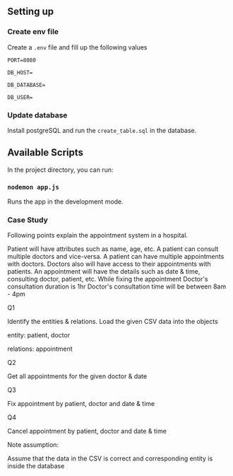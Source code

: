 ## Setting up

### Create env file

Create a `.env` file and fill up the following values

`PORT=8080`

`DB_HOST=`

`DB_DATABASE=`

`DB_USER=`

### Update database

Install postgreSQL and run the `create_table.sql` in the database.

## Available Scripts

In the project directory, you can run:

### `nodemon app.js`

Runs the app in the development mode.


### Case Study

Following points explain the appointment system in a hospital.

Patient will have attributes such as name, age, etc.
A patient can consult multiple doctors and vice-versa.
A patient can have multiple appointments with doctors.
Doctors also will have access to their appointments with patients.
An appointment will have the details such as date & time, consulting doctor, patient, etc.
While fixing the appointment
Doctor's consultation duration is 1hr
Doctor's consultation time will be between 8am - 4pm

Q1

Identify the entities & relations. Load the given CSV data into the objects

entity: patient, doctor 

relations: appointment

Q2

Get all appointments for the given doctor & date

Q3

Fix appointment by patient, doctor and date & time

Q4

Cancel appointment by patient, doctor and date & time

Note assumption:

Assume that the data in the CSV is correct and corresponding entity is inside the database

